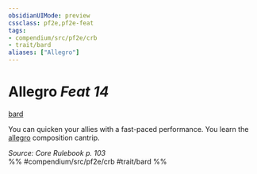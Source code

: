 ```yaml
---
obsidianUIMode: preview
cssclass: pf2e,pf2e-feat
tags:
- compendium/src/pf2e/crb
- trait/bard
aliases: ["Allegro"]
---
```

# Allegro  *Feat 14*  
[bard](Reference/Rules/Traits/bard.md "Bard Class Trait")  


You can quicken your allies with a fast-paced performance. You learn the [allegro](Reference/Compendium/Spells/allegro.md) composition cantrip.

*Source: Core Rulebook p. 103*  
%% #compendium/src/pf2e/crb #trait/bard %%